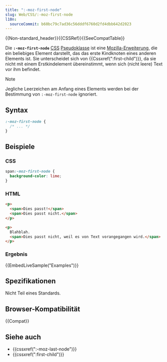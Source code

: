 ```yaml
---
title: ":-moz-first-node"
slug: Web/CSS/:-moz-first-node
l10n:
  sourceCommit: b60bc79c7ad36c56dddf6760d2fd4dbb642d2023
---
```


{{Non-standard_header}}{{CSSRef}}{{SeeCompatTable}}

Die **`:-moz-first-node`** [CSS](/de/docs/Web/CSS) [Pseudoklasse](/de/docs/Web/CSS/Pseudo-classes) ist eine [Mozilla-Erweiterung](/de/docs/Web/CSS/Mozilla_Extensions), die ein beliebiges Element darstellt, das das erste Kindknoten eines anderen Elements ist. Sie unterscheidet sich von {{Cssxref(":first-child")}}, da sie nicht mit einem Erstkindelement übereinstimmt, wenn sich (nicht leere) Text vor ihm befindet.

> [!NOTE]
> Jegliche Leerzeichen am Anfang eines Elements werden bei der Bestimmung von `:-moz-first-node` ignoriert.

## Syntax

```css
:-moz-first-node {
  /* ... */
}
```

## Beispiele

### CSS

```css
span:-moz-first-node {
  background-color: lime;
}
```

### HTML

```html
<p>
  <span>Dies passt!</span>
  <span>Dies passt nicht.</span>
</p>

<p>
  Blahblah.
  <span>Dies passt nicht, weil es von Text vorangegangen wird.</span>
</p>
```

### Ergebnis

{{EmbedLiveSample("Examples")}}

## Spezifikationen

Nicht Teil eines Standards.

## Browser-Kompatibilität

{{Compat}}

## Siehe auch

- {{cssxref(":-moz-last-node")}}
- {{cssxref(":first-child")}}
